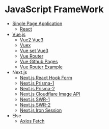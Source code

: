 # JavaScript FrameWork

- [Single Page Application](/contents/2022-12/2022-12-30.md)
  - [React](/contents/2023-01/2023-01-01.md)
- [Vue.js](/contents/2023-01/2023-01-02.md)
  - [Vue2 Vue3](/contents/2023-01/2023-01-10.md)
  - [Vuex](/contents/2023-02/2023-02-07.md)
  - [Vue set Vue3](/contents/2023-02/2023-02-08.md)
  - [Vue Router](/contents/2023-02/2023-02-09.md)
  - [Vue Github Pages](/contents/2023-03/2023-03-04.md)
  - [Vue Router Example](/contents/2023-04/2023-04-01.md)
- Next.js
  - [Next.js React Hook Form](/contents/2020-10~2022-08/2022-05-03.md)
  - [Next.js Prisma-1](/contents/2020-10~2022-08/2022-05-05.md)
  - [Next.js Prisma-2](/contents/2020-10~2022-08/2022-05-07.md)
  - [Next.js Cloudflare Image API](/contents/2020-10~2022-08/2022-05-15.md)
  - [Next.js SWR-1](/contents/2020-10~2022-08/2022-05-18.md)
  - [Next.js SWR-2](/contents/2020-10~2022-08/2022-05-27.md)
  - [Next.js Iron Session](/contents/2020-10~2022-08/2022-05-21.md)
- Else
  - [Axios Fetch](/contents/2023-05/2023-05-20.md)
